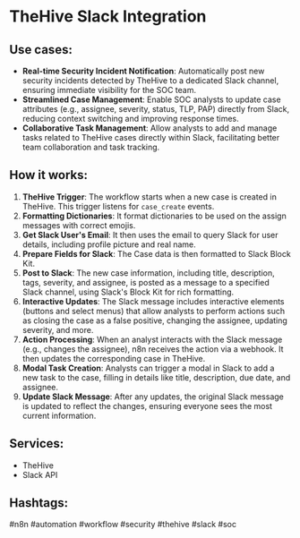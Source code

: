 # TheHive Slack Integration

## Use cases:

- **Real-time Security Incident Notification**: Automatically post new security incidents detected by TheHive to a dedicated Slack channel, ensuring immediate visibility for the SOC team.
- **Streamlined Case Management**: Enable SOC analysts to update case attributes (e.g., assignee, severity, status, TLP, PAP) directly from Slack, reducing context switching and improving response times.
- **Collaborative Task Management**: Allow analysts to add and manage tasks related to TheHive cases directly within Slack, facilitating better team collaboration and task tracking.

## How it works:

1.  **TheHive Trigger**: The workflow starts when a new case is created in TheHive. This trigger listens for `case_create` events.
2.  **Formatting Dictionaries**: It format dictionaries to be used on the assign messages with correct emojis.
3.  **Get Slack User's Email**: It then uses the email to query Slack for user details, including profile picture and real name.
4.  **Prepare Fields for Slack**: The Case data is then formatted to Slack Block Kit.
5.  **Post to Slack**: The new case information, including title, description, tags, severity, and assignee, is posted as a message to a specified Slack channel, using Slack's Block Kit for rich formatting.
6.  **Interactive Updates**: The Slack message includes interactive elements (buttons and select menus) that allow analysts to perform actions such as closing the case as a false positive, changing the assignee, updating severity, and more.
7.  **Action Processing**: When an analyst interacts with the Slack message (e.g., changes the assignee), n8n receives the action via a webhook. It then updates the corresponding case in TheHive.
8.  **Modal Task Creation**: Analysts can trigger a modal in Slack to add a new task to the case, filling in details like title, description, due date, and assignee.
9.  **Update Slack Message**: After any updates, the original Slack message is updated to reflect the changes, ensuring everyone sees the most current information.

## Services:

-   TheHive
-   Slack API

## Hashtags:

#n8n #automation #workflow #security #thehive #slack #soc
